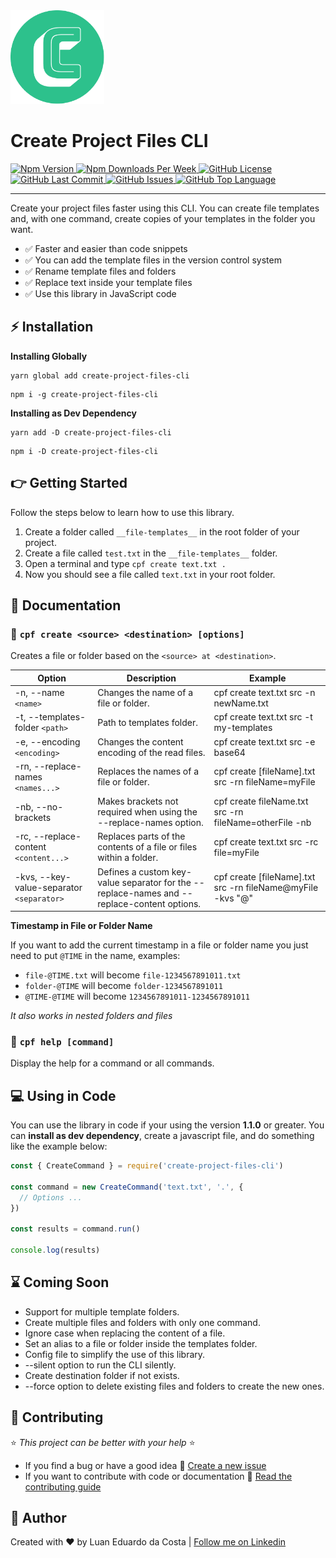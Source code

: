 <div>
  <img src="/resources/LogoRound.png" width="150px" height="150px" alt="Project Logo">

  <h1>Create Project Files CLI</h1>

  <div>
    <a href="https://www.npmjs.com/package/create-project-files-cli">
      <img alt="Npm Version" src="https://img.shields.io/npm/v/create-project-files-cli">
    </a>
    <a href="https://www.npmjs.com/package/create-project-files-cli">
      <img alt="Npm Downloads Per Week" src="https://img.shields.io/npm/dw/create-project-files-cli">
    </a>
    <a href="https://github.com/LuanEdCosta/create-project-files-cli/blob/master/LICENSE">
      <img alt="GitHub License" src="https://img.shields.io/github/license/luanedcosta/create-project-files-cli.svg">
    </a>
    <a href="https://github.com/luanedcosta/create-project-files-cli/commits/master">
      <img alt="GitHub Last Commit" src="https://img.shields.io/github/last-commit/luanedcosta/create-project-files-cli.svg">
    </a>
    <a href="https://github.com/luanedcosta/create-project-files-cli/issues">
      <img alt="GitHub Issues" src="https://img.shields.io/github/issues/luanedcosta/create-project-files-cli.svg">
    </a>
    <a href="https://github.com/LuanEdCosta/create-project-files-cli/tree/master/src">
      <img alt="GitHub Top Language" src="https://img.shields.io/github/languages/top/luanedcosta/create-project-files-cli.svg">
    </a>
  </div>
</div>

---

Create your project files faster using this CLI. You can create file templates and, with one command, create copies of your templates in the folder you want.

- :white_check_mark: Faster and easier than code snippets
- :white_check_mark: You can add the template files in the version control system
- :white_check_mark: Rename template files and folders
- :white_check_mark: Replace text inside your template files
- :white_check_mark: Use this library in JavaScript code

## :zap: Installation

**Installing Globally**

```
yarn global add create-project-files-cli
```

```
npm i -g create-project-files-cli
```

**Installing as Dev Dependency**

```
yarn add -D create-project-files-cli
```

```
npm i -D create-project-files-cli
```

## :point_right: Getting Started

Follow the steps below to learn how to use this library.

1. Create a folder called `__file-templates__` in the root folder of your project.
2. Create a file called `test.txt` in the `__file-templates__` folder.
3. Open a terminal and type `cpf create text.txt .`
4. Now you should see a file called `text.txt` in your root folder.

## :page_facing_up: Documentation

### :large_blue_circle: `cpf create <source> <destination> [options]`

Creates a file or folder based on the `<source> at <destination>`.

| Option                                    | Description                                                                                 | Example                                                    |
| ----------------------------------------- | ------------------------------------------------------------------------------------------- | ---------------------------------------------------------- |
| -n, --name `<name>`                       | Changes the name of a file or folder.                                                       | cpf create text.txt src -n newName.txt                     |
| -t, --templates-folder `<path>`           | Path to templates folder.                                                                   | cpf create text.txt src -t my-templates                    |
| -e, --encoding `<encoding>`               | Changes the content encoding of the read files.                                             | cpf create text.txt src -e base64                          |
| -rn, --replace-names `<names...>`         | Replaces the names of a file or folder.                                                     | cpf create [fileName].txt src -rn fileName=myFile          |
| -nb, --no-brackets                        | Makes brackets not required when using the --replace-names option.                          | cpf create fileName.txt src -rn fileName=otherFile -nb     |
| -rc, --replace-content `<content...>`     | Replaces parts of the contents of a file or files within a folder.                          | cpf create text.txt src -rc file=myFile                    |
| -kvs, --key-value-separator `<separator>` | Defines a custom key-value separator for the --replace-names and --replace-content options. | cpf create [fileName].txt src -rn fileName@myFile -kvs "@" |

**Timestamp in File or Folder Name**

If you want to add the current timestamp in a file or folder name you just need to put `@TIME` in the name, examples:

- `file-@TIME.txt` will become `file-1234567891011.txt`
- `folder-@TIME` will become `folder-1234567891011`
- `@TIME-@TIME` will become `1234567891011-1234567891011`

_It also works in nested folders and files_

### :large_blue_circle: `cpf help [command]`

Display the help for a command or all commands.

## :computer: Using in Code

You can use the library in code if your using the version **1.1.0** or greater. You can **install as dev dependency**, create a javascript file, and do something like the example below:

```js
const { CreateCommand } = require('create-project-files-cli')

const command = new CreateCommand('text.txt', '.', {
  // Options ...
})

const results = command.run()

console.log(results)
```

## :hourglass: Coming Soon

- Support for multiple template folders.
- Create multiple files and folders with only one command.
- Ignore case when replacing the content of a file.
- Set an alias to a file or folder inside the templates folder.
- Config file to simplify the use of this library.
- --silent option to run the CLI silently.
- Create destination folder if not exists.
- --force option to delete existing files and folders to create the new ones.

## :handshake: Contributing

:star: _This project can be better with your help_ :star:

- If you find a bug or have a good idea :small_blue_diamond: [Create a new issue](https://github.com/LuanEdCosta/create-project-files-cli/issues)
- If you want to contribute with code or documentation :small_blue_diamond: [Read the contributing guide](/CONTRIBUTING.md)

## :man: Author

Created with :heart: by Luan Eduardo da Costa | [Follow me on Linkedin](https://www.linkedin.com/in/luaneducosta/)
